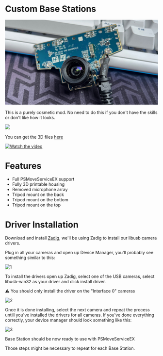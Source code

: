 # Custom Base Stations
<img src="https://github.com/ManoloMancelli/HadesVR_Remix/blob/main/docs/img/base_board.png" width="600">

This is a purely cosmetic mod. No need to do this if you don't have the skills or don't like how it looks.


<img src="https://github.com/ManoloMancelli/HadesVR_Remix/blob/main/docs/img/base_station.png" width="600">

You can get the 3D files [here](https://github.com/ManoloMancelli/HadesVR_Remix/tree/main/Hardware/Base%20Stations)

[![Watch the video](https://i.sstatic.net/Vp2cE.png)](https://youtu.be/vt5fpE0bzSY)

# Features

- Full PSMoveServiceEX support
- Fully 3D printable housing
- Removed microphone array
- Tripod mount on the back
- Tripod mount on the bottom
- Tripod mount on the top

# Driver Installation

Download and install [Zadig](https://zadig.akeo.ie/), we'll be using Zadig to install our libusb camera drivers.

Plug in all your cameras and open up Device Manager, you'll probably see something similar to this:

![1](img/Tracking/DrvInstall/1.png)

To install the drivers open up Zadig, select one of the USB cameras, select libusb-win32 as your driver and click install driver.

⚠️ You should only install the driver on the "Interface 0" cameras

![2](img/Tracking/DrvInstall/2.png)

Once it is done installing, select the next camera and repeat the process untill you've installed the drivers for all cameras. If you've done everything correctly, your device manager should look something like this:

![3](img/Tracking/DrvInstall/3.png)

Base Station should be now ready to use with PSMoveServiceEX

Those steps might be necessary to repeat for each Base Station.